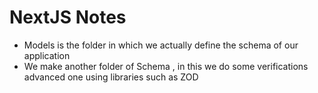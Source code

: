 # NextJS Notes 
- Models is the folder in which we actually define the schema of our application
- We make another folder of Schema , in this we do some verifications advanced one using libraries such as ZOD
